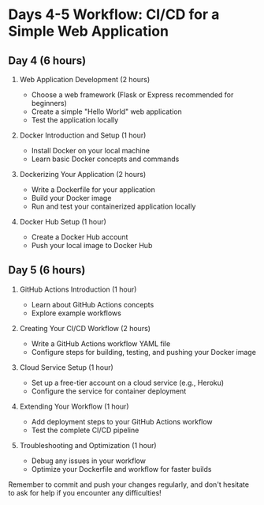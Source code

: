 # Days 4-5 Workflow: CI/CD for a Simple Web Application

## Day 4 (6 hours)

1. Web Application Development (2 hours)
   - Choose a web framework (Flask or Express recommended for beginners)
   - Create a simple "Hello World" web application
   - Test the application locally

2. Docker Introduction and Setup (1 hour)
   - Install Docker on your local machine
   - Learn basic Docker concepts and commands

3. Dockerizing Your Application (2 hours)
   - Write a Dockerfile for your application
   - Build your Docker image
   - Run and test your containerized application locally

4. Docker Hub Setup (1 hour)
   - Create a Docker Hub account
   - Push your local image to Docker Hub

## Day 5 (6 hours)

1. GitHub Actions Introduction (1 hour)
   - Learn about GitHub Actions concepts
   - Explore example workflows

2. Creating Your CI/CD Workflow (2 hours)
   - Write a GitHub Actions workflow YAML file
   - Configure steps for building, testing, and pushing your Docker image

3. Cloud Service Setup (1 hour)
   - Set up a free-tier account on a cloud service (e.g., Heroku)
   - Configure the service for container deployment

4. Extending Your Workflow (1 hour)
   - Add deployment steps to your GitHub Actions workflow
   - Test the complete CI/CD pipeline

5. Troubleshooting and Optimization (1 hour)
   - Debug any issues in your workflow
   - Optimize your Dockerfile and workflow for faster builds

Remember to commit and push your changes regularly, and don't hesitate to ask for help if you encounter any difficulties!

